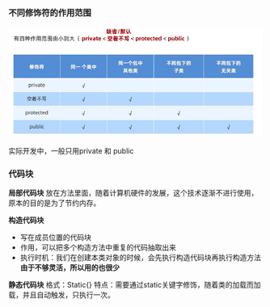 ### 不同修饰符的作用范围
![alt text](image-15.png)

实际开发中，一般只用private 和 public

### 代码块

**局部代码块**
放在方法里面，随着计算机硬件的发展，这个技术逐渐不进行使用，原本的目的是为了节约内存。

**构造代码块**
- 写在成员位置的代码块
- 作用，可以把多个构造方法中重复的代码抽取出来
- 执行时机：我们在创建本类对象的时候，会先执行构造代码块再执行构造方法
**由于不够灵活，所以用的也很少**

**静态代码块**
格式：Static{}
特点：需要通过static关键字修饰，随着类的加载而加载，并且自动触发，只执行一次。